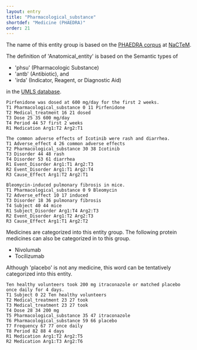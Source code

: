 ```yaml
---
layout: entry
title: "Pharmacological_substance"
shortdef: "Medicine (PHAEDRA)"
order: 21
---
```


The name of this entity group is based on the <a href="http://www.nactem.ac.uk/PHAEDRA/">PHAEDRA corpus</a> at <a href="http://www.nactem.ac.uk/">NaCTeM</a>.

<!--
This entity is based on <a href="https://www.ebi.ac.uk/chembl/">ChEMBL</a> database.
-->

The definition of 'Anatomical_entity' is based on the Semantic types of 
- 'phsu' (Pharmacologic Substance)
- 'antb' (Antibiotic), and
- 'irda' (Indicator, Reagent, or Diagnostic Aid)

in the <a href="https://www.nlm.nih.gov/research/umls/">UMLS database</a>.

~~~ ann
Pirfenidone was dosed at 600 mg/day for the first 2 weeks.
T1 Pharmacological_substance 0 11 Pirfenidone
T2 Medical_treatment 16 21 dosed
T3 Dose 25 35 600 mg/day
T4 Period 44 57 first 2 weeks
R1 Medication Arg1:T2 Arg2:T1
~~~

~~~ ann
The common adverse effects of Icotinib were rash and diarrhea.
T1 Adverse_effect 4 26 common adverse effects
T2 Pharmacological_substance 30 38 Icotinib
T3 Disorder 44 48 rash
T4 Disorder 53 61 diarrhea
R1 Event_Disorder Arg1:T1 Arg2:T3
R2 Event_Disorder Arg1:T1 Arg2:T4
R3 Cause_Effect Arg1:T2 Arg2:T1
~~~

~~~ ann
Bleomycin-induced pulmonary fibrosis in mice.
T1 Pharmacological_substance 0 9 Bleomycin
T2 Adverse_effect 10 17 induced
T3 Disorder 18 36 pulmonary fibrosis
T4 Subject 40 44 mice
R1 Subject_Disorder Arg1:T4 Arg2:T3
R2 Event_Disorder Arg1:T2 Arg2:T3
R3 Cause_Effect Arg1:T1 Arg2:T2
~~~

Medicines are categorized into this entity group.
The following protein medicines can also be categorized in to this group.

- Nivolumab
- Tocilizumab


Although 'placebo' is not any medicine, this word can be tentatively categorized into this entity.

~~~ ann
Ten healthy volunteers took 200 mg itraconazole or matched placebo once daily for 4 days.
T1 Subject 0 22 Ten healthy volunteers
T2 Medical_treatment 23 27 took
T3 Medical_treatment 23 27 took
T4 Dose 28 34 200 mg
T5 Pharmacological_substance 35 47 itraconazole
T6 Pharmacological_substance 59 66 placebo
T7 Frequency 67 77 once daily
T8 Period 82 88 4 days
R1 Medication Arg1:T2 Arg2:T5
R2 Medication Arg1:T3 Arg2:T6
~~~
<!-- details -->
